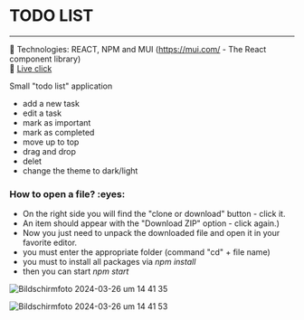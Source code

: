 <h1> TODO LIST </h1>

-------

🔶 Technologies: REACT, NPM and MUI (https://mui.com/ -  The React component library)
<br>
🔶 [Live click]([(https://todo-react2-wheat.vercel.app/)])
 



Small "todo list" application

- add a new task
- edit a task
- mark as important
- mark as completed
- move up to top
- drag and drop
- delet
- change the theme to dark/light


<h3>How to open a file? :eyes: </h3>

* On the right side you will find the "clone or download" button - click it.
* An item should appear with the "Download ZIP" option - click again.)
* Now you just need to unpack the downloaded file and open it in your favorite editor.
* you must enter the appropriate folder (command "cd" + file name)
* you must to install all packages via *npm install*
* then you can start *npm start*


![Bildschirmfoto 2024-03-26 um 14 41 35](https://github.com/martynakiljan/todo-react/assets/59742201/0f89a04e-a696-40a9-9420-fa07e99f6436)

![Bildschirmfoto 2024-03-26 um 14 41 53](https://github.com/martynakiljan/todo-react/assets/59742201/fdffe9b4-8003-4092-aaca-e8fc369aaf4f)
